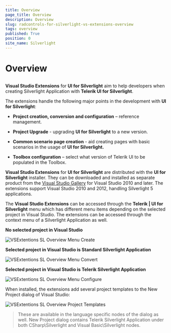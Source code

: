 ```yaml
---
title: Overview
page_title: Overview
description: Overview
slug: radcontrols-for-silverlight-vs-extensions-overview
tags: overview
published: True
position: 0
site_name: Silverlight
---
```


# Overview



## 

__Visual Studio Extensions__ for __UI for Silverlight__ aim to help developers when creating Silverlight Application with __Telerik UI for Silverlight__.

The extensions handle the following major points in the development with __UI for Silverlight__:

* __Project creation, conversion and configuration__ – reference management.

* __Project Upgrade__ - upgrading __UI for Silverlight__ to a new version.

* __Common scenario page creation__ - aid creating pages with basic scenarios in the usage of __UI for Silverlight.__

* __Toolbox configuration__ – select what version of Telerik UI to be populated in the Toolbox.

__Visual Studio Extensions__ for __UI for Silverlight__ are distributed with the __UI for Silverlight__ installer. They can be downloaded and installed as separate product from the [Visual Studio Gallery](http://visualstudiogallery.msdn.microsoft.com/) for Visual Studio 2010 and later. The extensions support Visual Studio 2010 and 2012, handling Silverlight 5 applications. 

The __Visual Studio Extensions__ can be accessed through the __Telerik | UI for Silverlight__ menu which has different menu items depending on the selected project in Visual Studio. The extensions can be accessed through the context menu of a Silverlight Application as well.

__No selected project in Visual Studio__

![VSExtentions SL Overview Menu Create](images/VSExtentions_SL_OverviewMenuCreate.png)

__Selected project in Visual Studio is Standard Silverlight Application__

![VSExtentions SL Overview Menu Convert](images/VSExtentions_SL_OverviewMenuConvert.png)

__Selected project in Visual Studio is Telerik Silverlight Application__

![VSExtentions SL Overview Menu Configure](images/VSExtentions_SL_OverviewMenuConfigure.png)

When installed, the extensions add several project templates to the New Project dialog of Visual Studio:

![VSExtentions SL Overview Project Templates](images/VSExtentions_SL_OverviewProjectTemplates.png)

>These are available in the language specific nodes of the dialog as well. New Project dialog contains Telerik Silverlight Application under both CSharp\Silverlight and Visual Basic\Silverlight nodes.


